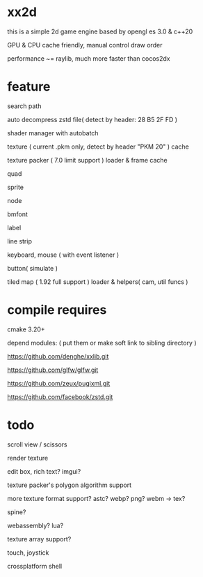 # xx2d

this is a simple 2d game engine based by opengl es 3.0 & c++20

GPU & CPU cache friendly, manual control draw order

performance ~= raylib, much more faster than cocos2dx


# feature

search path

auto decompress zstd file( detect by header: 28 B5 2F FD )

shader manager with autobatch

texture ( current .pkm only, detect by header "PKM 20" ) cache

texture packer ( 7.0 limit support ) loader & frame cache

quad

sprite

node

bmfont

label

line strip

keyboard, mouse ( with event listener )

button( simulate )

tiled map ( 1.92 full support ) loader & helpers( cam, util funcs )

# compile requires

cmake 3.20+

depend modules: ( put them or make soft link to sibling directory )

https://github.com/denghe/xxlib.git

https://github.com/glfw/glfw.git

https://github.com/zeux/pugixml.git

https://github.com/facebook/zstd.git

# todo

scroll view / scissors

render texture

edit box, rich text? imgui?

texture packer's polygon algorithm support

more texture format support? astc? webp? png? webm -> tex?

spine?

webassembly? lua? 

texture array support?

touch, joystick

crossplatform shell
